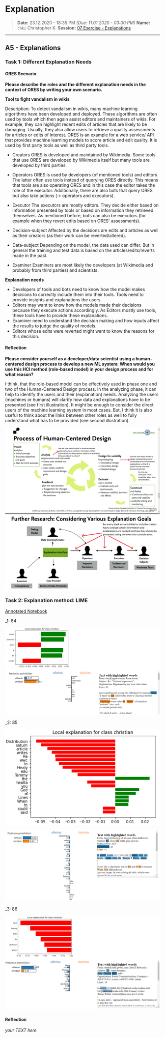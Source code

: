 # Explanation
> **Date:** 23.12.2020 - 18:35 PM *(Due: 11.01.2020 - 03:00 PM)*
> **Name:** `chki` Christopher K.
> **Session:** [07 Exercise - Explanations](https://github.com/FUB-HCC/hcds-winter-2020/wiki/07_exercise)   
----

## A5 - Explanations

### Task 1: Different Explanation Needs

#### ORES Scenario
__Please describe the roles and the different explanation needs in the context of ORES by writing your own scenario.__

**Tool to fight vandalism in wikis**

Description: To detect vandalism in wikis, many machine learning algorithms have been developed and deployed.
These algorithms are often used by tools which then again assist editors and maintainers of wikis. For example, they can
highlight recent edits of articles that are likely to be damaging.
Usually, they also allow users to retrieve a quality assessments for articles or edits of interest.
ORES is an example for a web service/ API that provides machine learning models to score article and edit quality.
It is used by first party tools as well as third party tools.

* Creators
ORES is developed and maintained by Wikimedia. Some tools that use ORES are developed by Wikimedia itself but many tools are developed by third parties.

* Operators
ORES is used by developers (of mentioned tools) and editors. The latter often use tools instead of querying ORES directly.
This means that tools are also operating ORES and in this case the editor takes the role of the executor.
Additionally, there are also bots that query ORES but also take actions (-> operators and executors).


* Executor
The executors are mostly editors. They decide either based on information presented by tools or based on information they
retrieved themselves. As mentioned before, bots can also be executors (for example when they revert edits based on ORES' assessments).

* Decision-subject
Affected by the decisions are edits and articles as well as their creators (as their work can be reverted/altered).

* Data-subject
Depending on the model, the data used can differ. But in general the training and test data is based on the
articles/edits/reverts made in the past.

* Examiner
Examiners are most likely the developers (at Wikimedia and probably from third parties) and scientists.

__Explanation needs__
* Developers of tools and bots need to know how the model makes decisions to correctly include them into their tools. Tools need to provide insights and explanations the users.
* Editors may want to know how the models made their decisions because they execute actions accordingly.
  As Editors mostly use tools, these tools have to provide these explanations.
* Examiner need to understand the decision making and how inputs affect the results to judge the quality of models.
* Editors whose edits were reverted might want to know the reasons for this decision.

#### Reflection
__Please consider yourself as a developer/data scientist using a human-centered design process to develop a new ML system:
When would you use this HCI method (role-based model) in your design process and for what reason?__

I think, that the role-based model can be effectively used in phase one and two of the Human-Centered Design process.
In the analyzing phase, it can help to identify the users and their (explanation) needs. Analyzing the users (machines or humans)
will clarify how data and explanations have to be presented (see first illustration).
It might be enough to consider the direct users of the machine learning system in most cases.
But, I think it is also useful to think about the links between other roles as well to fully understand what has to be provided (see second illustration).

![](Role_based_model_HCI_process.png)
![](Role_based_model.png)

### Task 2: Explanation method: LIME

[Annotated Notebook](https://github.com/FUB-HCC/hcds-winter-2020/blob/main/assignments/A5_Explanation/albe/Lime%20-%20basic%20usage%2C%20two%20class%20case.ipynb)

_1: 84 

![](doc_84_expl.png)

_2: 85 

![](doc_85_local_expl.png)

![](doc_85_expl.png)

_3: 86 

![](doc_86_expl.png)


#### Reflection
_your TEXT here_